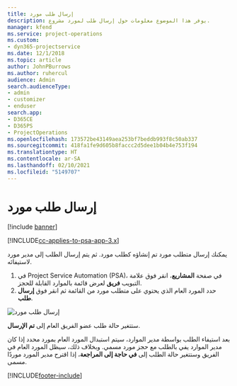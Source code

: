 ```yaml
---
title: إرسال طلب مورد
description: يوفر هذا الموضوع معلومات حول إرسال طلب لمورد مشروع.
manager: kfend
ms.service: project-operations
ms.custom:
- dyn365-projectservice
ms.date: 12/1/2018
ms.topic: article
author: JohnPBurrows
ms.author: ruhercul
audience: Admin
search.audienceType:
- admin
- customizer
- enduser
search.app:
- D365CE
- D365PS
- ProjectOperations
ms.openlocfilehash: 173572be43149aea253bf7beddb993f8c50ab337
ms.sourcegitcommit: 418fa1fe9d605b8faccc2d5dee1b04b4e753f194
ms.translationtype: HT
ms.contentlocale: ar-SA
ms.lasthandoff: 02/10/2021
ms.locfileid: "5149707"
---
```

# <a name="submitting-a-resource-request"></a>إرسال طلب مورد

[!include [banner](../includes/psa-now-project-operations.md)]

[!INCLUDE[cc-applies-to-psa-app-3.x](../includes/cc-applies-to-psa-app-3x.md)]

يمكنك إرسال متطلب مورد تم إنشاؤه كطلب مورد. ثم يتم إرسال الطلب إلى مدير مورد لاستيفائه.

1. في Project Service Automation (PSA)، في صفحة **المشاريع**، انقر فوق علامة التبويب **فريق** لعرض قائمة بالموارد القابلة للحجز. 
2. حدد المورد العام الذي يحتوي على متطلب مورد من القائمة ثم انقر فوق **إرسال طلب**.

![إرسال طلب مورد](media/RM-how-to-18.png)

ستتغير حالة طلب عضو الفريق العام إلى **تم الإرسال**.

بعد استيفاء الطلب بواسطة مدير الموارد، سيتم استبدال المورد العام بمورد محدد إذا كان مدير الموارد يفي بالطلب مع حجز مورد مسمي. وبخلاف ذلك، سيظل المورد العام في الفريق وستتغير حالة الطلب إلى **في حاجة إلى المراجعة**، إذا اقترح مدير المورد موردًا مسمى.


[!INCLUDE[footer-include](../includes/footer-banner.md)]
